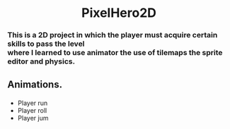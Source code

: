 <h1 align="center">PixelHero2D</h1>
<h3>This is a 2D project in which the player must acquire certain skills to pass the level<br>
    where I learned to use animator the use of tilemaps the sprite editor and physics. </h3>
<h2><p>Animations.</p></h2>
<ul>
<li>Player run </li>
<li>Player roll</li>
<li>Player jum </li>
    
  
</ul>

